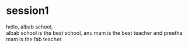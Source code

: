 # session1
hello, albab school, <br> albab school is the best school, anu mam is the best teacher and preetha mam is the fab teacher
